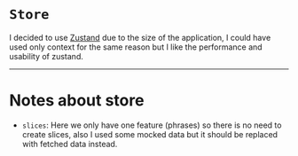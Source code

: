 # `Store`

I decided to use [Zustand](https://zustand.docs.pmnd.rs/getting-started/introduction) due to the size of the application, I could have used only context for the same reason but I like the performance and usability of zustand.

---

# Notes about store

- `slices`:
  Here we only have one feature (phrases) so there is no need to create slices, also I used some mocked data but it should be replaced with fetched data instead.
